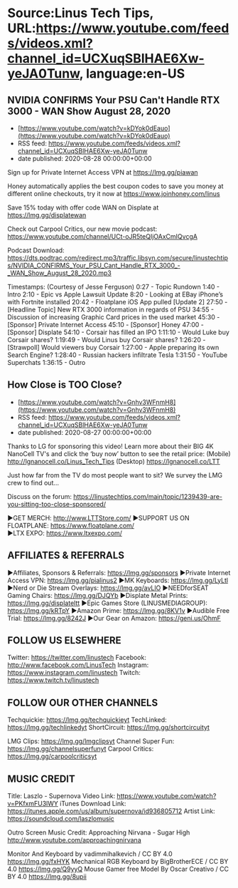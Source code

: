 # Source:Linus Tech Tips, URL:https://www.youtube.com/feeds/videos.xml?channel_id=UCXuqSBlHAE6Xw-yeJA0Tunw, language:en-US

## NVIDIA CONFIRMS Your PSU Can't Handle RTX 3000 - WAN Show August 28, 2020
 - [https://www.youtube.com/watch?v=kDYok0dEauo](https://www.youtube.com/watch?v=kDYok0dEauo)
 - RSS feed: https://www.youtube.com/feeds/videos.xml?channel_id=UCXuqSBlHAE6Xw-yeJA0Tunw
 - date published: 2020-08-28 00:00:00+00:00

Sign up for Private Internet Access VPN at https://lmg.gg/piawan

Honey automatically applies the best coupon codes to save you money at 
different online checkouts, try it now at https://www.joinhoney.com/linus

Save 15% today with offer code WAN on Displate at https://lmg.gg/displatewan

Check out Carpool Critics, our new movie podcast: https://www.youtube.com/channel/UCt-oJR5teQIjOAxCmIQvcgA

Podcast Download: https://dts.podtrac.com/redirect.mp3/traffic.libsyn.com/secure/linustechtips/NVIDIA_CONFIRMS_Your_PSU_Cant_Handle_RTX_3000_-_WAN_Show_August_28_2020.mp3

Timestamps: (Courtesy of Jesse Ferguson)
0:27 - Topic Rundown 
1:40 - Intro
2:10 - Epic vs Apple Lawsuit Update
8:20 - Looking at EBay iPhone’s with Fortnite installed
20:42 - Floatplane iOS App pulled [Update 2]
27:50 - [Headline Topic] New RTX 3000 information in regards of PSU 
34:55 - Discussion of increasing Graphic Card prices in the used market
45:30 - [Sponsor] Private Internet Access 
45:10 - [Sponsor] Honey
47:00 - [Sponsor] Displate
54:10 - Corsair has filled an IPO
1:11:10 - Would Luke buy Corsair shares?
1:19:49 - Would Linus buy Corsair shares?
1:26:20 - [Strawpoll] Would viewers buy Corsair
1:27:00 - Apple preparing its own Search Engine?
1:28:40 - Russian hackers infiltrate Tesla 
1:31:50 - YouTube Superchats
1:36:15 - Outro

## How Close is TOO Close?
 - [https://www.youtube.com/watch?v=Gnhv3WFnmH8](https://www.youtube.com/watch?v=Gnhv3WFnmH8)
 - RSS feed: https://www.youtube.com/feeds/videos.xml?channel_id=UCXuqSBlHAE6Xw-yeJA0Tunw
 - date published: 2020-08-27 00:00:00+00:00

Thanks to LG for sponsoring this video! Learn more about their BIG 4K NanoCell TV's and click the ‘buy now’ button to see the retail price:
(Mobile) http://lgnanocell.co/Linus_Tech_Tips
(Desktop) https://lgnanocell.co/LTT

Just how far from the TV do most people want to sit? We survey the LMG crew to find out… 

Discuss on the forum: https://linustechtips.com/main/topic/1239439-are-you-sitting-too-close-sponsored/

►GET MERCH: http://www.LTTStore.com/
►SUPPORT US ON FLOATPLANE: https://www.floatplane.com/  
►LTX EXPO: https://www.ltxexpo.com/   

AFFILIATES & REFERRALS
---------------------------------------------------
►Affiliates, Sponsors & Referrals: https://lmg.gg/sponsors
►Private Internet Access VPN: https://lmg.gg/pialinus2
►MK Keyboards: https://lmg.gg/LyLtl
►Nerd or Die Stream Overlays: https://lmg.gg/avLlO
►NEEDforSEAT Gaming Chairs: https://lmg.gg/DJQYb
►Displate Metal Prints: https://lmg.gg/displateltt
►Epic Games Store (LINUSMEDIAGROUP): https://lmg.gg/kRTpY
►Amazon Prime: https://lmg.gg/8KV1v
►Audible Free Trial: https://lmg.gg/8242J
►Our Gear on Amazon: https://geni.us/OhmF
 
FOLLOW US ELSEWHERE
---------------------------------------------------  
Twitter: https://twitter.com/linustech
Facebook: http://www.facebook.com/LinusTech
Instagram: https://www.instagram.com/linustech
Twitch: https://www.twitch.tv/linustech

FOLLOW OUR OTHER CHANNELS
---------------------------------------------------  
Techquickie: https://lmg.gg/techquickieyt
TechLinked: https://lmg.gg/techlinkedyt
ShortCircuit: https://lmg.gg/shortcircuityt

LMG Clips: https://lmg.gg/lmgclipsyt
Channel Super Fun: https://lmg.gg/channelsuperfunyt
Carpool Critics: https://lmg.gg/carpoolcriticsyt

MUSIC CREDIT
---------------------------------------------------  
Title: Laszlo - Supernova
Video Link: https://www.youtube.com/watch?v=PKfxmFU3lWY
iTunes Download Link: https://itunes.apple.com/us/album/supernova/id936805712
Artist Link: https://soundcloud.com/laszlomusic

Outro Screen Music Credit: Approaching Nirvana - Sugar High http://www.youtube.com/approachingnirvana

Monitor And Keyboard by vadimmihalkevich / CC BY 4.0 https://lmg.gg/fxHYK 
Mechanical RGB Keyboard by BigBrotherECE / CC BY 4.0 https://lmg.gg/Q9yyQ 
Mouse Gamer free Model By Oscar Creativo / CC BY 4.0 https://lmg.gg/8upii

